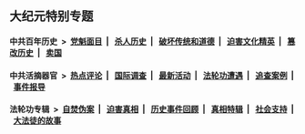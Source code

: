 ## 大纪元特别专题

#### 中共百年历史 &nbsp;>&nbsp; [党魁面目](indexes/nf1176107/README.md?08010430) &nbsp;| &nbsp; [杀人历史](indexes/nf1176106/README.md?08010430) &nbsp;| &nbsp; [破坏传统和道德](indexes/nf1176106/README.md?08010430) &nbsp;| &nbsp; [迫害文化精英](indexes/nf1176111/README.md?08010430) &nbsp;| &nbsp; [篡改历史](indexes/nf1176115/README.md?08010430) &nbsp;| &nbsp; [卖国](indexes/nf1176117/README.md?08010430) 

#### 中共活摘器官 &nbsp;>&nbsp; [热点评论](indexes/nf5879/README.md?08010430) &nbsp;| &nbsp; [国际调查](indexes/nf5947/README.md?08010430) &nbsp;| &nbsp; [最新活动](indexes/nf5883/README.md?08010430) &nbsp;| &nbsp; [法轮功遭遇](indexes/nf5881/README.md?08010430) &nbsp;| &nbsp; [追查案例](indexes/nf5880/README.md?08010430) &nbsp;| &nbsp; [事件报导](indexes/nf5877/README.md?08010430) 

#### 法轮功专辑 &nbsp;>&nbsp; [自焚伪案](indexes/nf5562/README.md?08010430) &nbsp;| &nbsp; [迫害真相](indexes/nf4379/README.md?08010430) &nbsp;| &nbsp; [历史事件回顾](indexes/nf5793/README.md?08010430) &nbsp;| &nbsp; [真相特辑](indexes/nf4389/README.md?08010430) &nbsp;| &nbsp; [社会支持](indexes/nf4386/README.md?08010430) &nbsp;| &nbsp; [大法徒的故事](indexes/nf1147481/README.md?08010430) 


